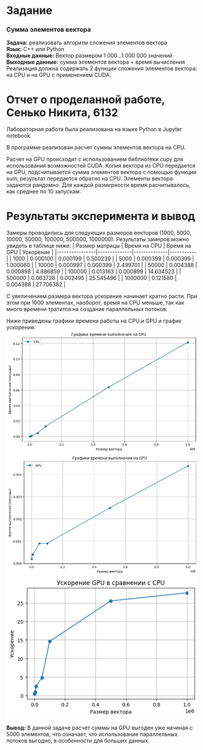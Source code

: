# Задание
### Сумма элементов вектора
**Задача:** реализовать алгоритм сложения элементов вектора  
**Язык:** C++ или Python  
**Входные данные:** Вектор размером 1 000...1 000 000 значений  
**Выходные данные:** сумма элементов вектора + время вычисления  
Реализация должна содержать 2 функции сложения элементов вектора: на CPU и на GPU с применением CUDA.

# Отчет о проделанной работе, Сенько Никита, 6132
Лабораторная работа была реализована на языке Python в Jupyter notebook.

В программе реализован расчет суммы элементов вектора на CPU. 

Расчет на GPU происходит с использованием библиотеки cupy для использования возможностей CUDA.
Копия вектора из CPU передается на GPU, подсчитывается сумма элементов вектора с помощью функции sum, результат передается обратно на CPU.
Элементы вектора задаются рандомно. Для каждой размерности время расчитывалось, как среднее по 10 запускам.
 

# Результаты эксперимента и вывод
Замеры проводились для следующих размеров векторов (1000, 5000, 10000, 50000, 100000, 500000, 1000000). Результаты замеров можно увидеть в таблице ниже:
| Размер матрицы | Время на CPU | Время на GPU | Ускорение |
|----------------|--------------|--------------|-----------|
| 1000           | 0.000100     | 0.000199     | 0.500239  |
| 5000           | 0.000399     | 0.000399     | 1.000060  |
| 10000          | 0.000997     | 0.000399     | 2.499701  |
| 50000          | 0.004388     | 0.000898     | 4.886859  |
| 100000         | 0.013163     | 0.000899     | 14.634523 |
| 500000         | 0.063728     | 0.002495     | 25.545496 |
| 1000000        | 0.121580     | 0.004388     | 27.706382 |

С увеличением размера вектора ускорение начинает кратно расти. При этом при 1000 элементах, наоборот, время на CPU меньше, так как много времени тратится на создание параллельных потоков.

Ниже приведены графики времени работы на CPU и GPU и график ускорения:
![image](ВремяCPU.png)
![image](ВремяGPU.png)
![image](Ускорение.png)

**Вывод:** В данной задаче расчет суммы на GPU выгоден уже начиная с 5000 элементов, что означает, что использование параллельных потоков выгодно, в особенности для больших данных.

